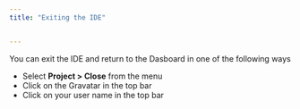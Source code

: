 ```yaml
---
title: "Exiting the IDE"


---
```


You can exit the IDE and return to the Dasboard in one of the following ways

- Select **Project > Close** from the menu
- Click on the Gravatar in the top bar
- Click on your user name in the top bar

